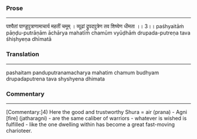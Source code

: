 ### Prose 
 --- 
पश्यैतां पाण्डुपुत्राणामाचार्य महतीं चमूम् ।
व्यूढां द्रुपदपुत्रेण तव शिष्येण धीमता ।। 3।।
paśhyaitāṁ pāṇḍu-putrāṇām āchārya mahatīṁ chamūm
vyūḍhāṁ drupada-putreṇa tava śhiṣhyeṇa dhīmatā

### Translation 
 --- 
pashaitam panduputranamacharya mahatim chamum budhyam drupadaputrena tava shyshyena dhimata

### Commentary 
 --- 
[Commentary:]4) Here the good and trustworthy Shura = air (prana) - Agni [fire] (jatharagni) - are the same caliber of warriors - whatever is wished is fulfilled - like the one dwelling within has become a great fast-moving charioteer.